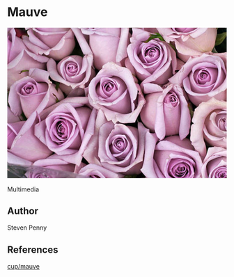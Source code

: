 Mauve
=====

![hero](/assets/image.jpg)

Multimedia

Author
------

Steven Penny

References
----------

[cup/mauve](https://github.com/cup/mauve)
